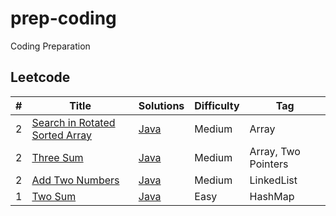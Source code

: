 # prep-coding
Coding Preparation

## Leetcode

|  #  |      Title     |   Solutions   | Difficulty  | Tag
|-----|----------------|---------------|-------------|-------------
|2|[Search in Rotated Sorted Array](https://leetcode.com/problems/search-in-rotated-sorted-array/)|[Java](../master/leetcode/SortedArray.java)| Medium | Array
|2|[Three Sum](https://leetcode.com/problems/3sum/)|[Java](../master/leetcode/ThreeSum.java)| Medium | Array, Two Pointers
|2|[Add Two Numbers](https://leetcode.com/problems/add-two-numbers/)|[Java](../master/leetcode/AddTwoNo.java)| Medium | LinkedList
|1|[Two Sum](https://leetcode.com/problems/two-sum/)|[Java](../master/leetcode/TwoSum.java)| Easy | HashMap

